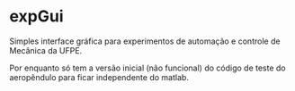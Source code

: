 # expGui
Simples interface gráfica para experimentos de automação e controle de Mecânica da UFPE.

Por enquanto só tem a versão inicial (não funcional) do código de teste do aeropêndulo para ficar independente do matlab.
